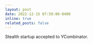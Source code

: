 ```yaml
---
layout: post
date: 2022-12-15 07:59:00-0400
inline: true
related_posts: false
---
```


Stealth startup accepted to YCombinator.